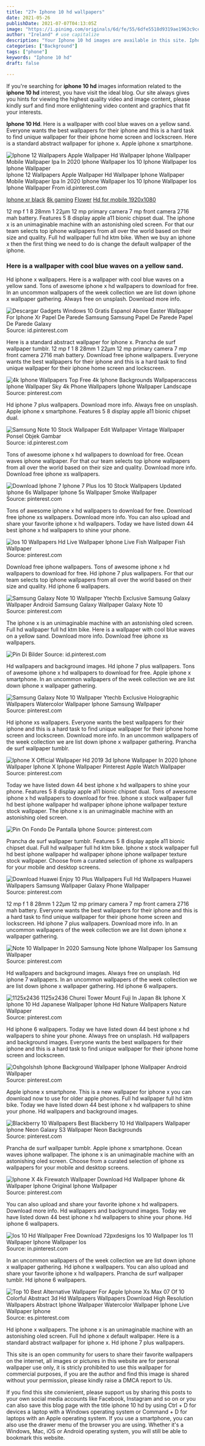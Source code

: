```yaml
---
title: "27+ Iphone 10 hd wallpapers"
date: 2021-05-26
publishDate: 2021-07-07T04:13:05Z
image: "https://i.pinimg.com/originals/6d/fe/55/6dfe5518d9319ae1963c9ce21b150000.jpg"
author: "Ireland" # use capitalize
description: "Your Iphone 10 hd images are available in this site. Iphone 10 hd are a topic that is being searched for and liked by netizens now. You can Get the Iphone 10 hd files here. Download all royalty-free photos and vectors."
categories: ["Background"]
tags: ["phone"]
keywords: "Iphone 10 hd"
draft: false

---
```


If you're searching for **iphone 10 hd** images information related to the **iphone 10 hd** interest, you have visit the ideal  blog.  Our site always  gives you  hints  for viewing  the highest  quality video and image  content, please kindly surf and find more enlightening video content and graphics  that fit your interests.

**Iphone 10 Hd**. Here is a wallpaper with cool blue waves on a yellow sand. Everyone wants the best wallpapers for their iphone and this is a hard task to find unique wallpaper for their iphone home screen and lockscreen. Here is a standard abstract wallpaper for iphone x. Apple iphone x smartphone.

![Iphone 12 Wallpapers Apple Wallpaper Hd Wallpaper Iphone Wallpaper Mobile Wallpaper Ipa In 2020 Iphone Wallpaper Ios 10 Iphone Wallpaper Ios Iphone Wallpaper](https://i.pinimg.com/originals/fb/35/f5/fb35f5c397884ebadd446c11461f650e.jpg "Iphone 12 Wallpapers Apple Wallpaper Hd Wallpaper Iphone Wallpaper Mobile Wallpaper Ipa In 2020 Iphone Wallpaper Ios 10 Iphone Wallpaper Ios Iphone Wallpaper")
Iphone 12 Wallpapers Apple Wallpaper Hd Wallpaper Iphone Wallpaper Mobile Wallpaper Ipa In 2020 Iphone Wallpaper Ios 10 Iphone Wallpaper Ios Iphone Wallpaper From id.pinterest.com

[Iphone xr black](/iphone-xr-black/)
[8k gaming](/8k-gaming/)
[Flower](/flower/)
[Hd for mobile 1920x1080](/hd-for-mobile-1920x1080/)

12 mp f 1 8 28mm 1 22µm 12 mp primary camera 7 mp front camera 2716 mah battery. Features 5 8 display apple a11 bionic chipset dual. The iphone x is an unimaginable machine with an astonishing oled screen. For that our team selects top iphone wallpapers from all over the world based on their size and quality. Full hd wallpaper full hd ktm bike. When we buy an iphone x then the first thing we need to do is change the default wallpaper of the iphone.

### Here is a wallpaper with cool blue waves on a yellow sand.

Hd iphone x wallpapers. Here is a wallpaper with cool blue waves on a yellow sand. Tons of awesome iphone x hd wallpapers to download for free. In an uncommon wallpapers of the week collection we are list down iphone x wallpaper gathering. Always free on unsplash. Download more info.


![Descargar Gadgets Windows 10 Gratis Espanol Above Easter Wallpaper For Iphone Xr Papel De Parede Samsung Samsung Papel De Parede Papel De Parede Galaxy](https://i.pinimg.com/originals/2f/95/4c/2f954c7f26c37c8acfe70f6108d68165.jpg "Descargar Gadgets Windows 10 Gratis Espanol Above Easter Wallpaper For Iphone Xr Papel De Parede Samsung Samsung Papel De Parede Papel De Parede Galaxy")
Source: id.pinterest.com

Here is a standard abstract wallpaper for iphone x. Prancha de surf wallpaper tumblr. 12 mp f 1 8 28mm 1 22µm 12 mp primary camera 7 mp front camera 2716 mah battery. Download free iphone wallpapers. Everyone wants the best wallpapers for their iphone and this is a hard task to find unique wallpaper for their iphone home screen and lockscreen.

![4k Iphone Wallpapers Top Free 4k Iphone Backgrounds Wallpaperaccess Iphone Wallpaper Sky 4k Phone Wallpapers Iphone Wallpaper Landscape](https://i.pinimg.com/originals/d2/5d/e8/d25de884db8864871e7d0091b657cef8.jpg "4k Iphone Wallpapers Top Free 4k Iphone Backgrounds Wallpaperaccess Iphone Wallpaper Sky 4k Phone Wallpapers Iphone Wallpaper Landscape")
Source: pinterest.com

Hd iphone 7 plus wallpapers. Download more info. Always free on unsplash. Apple iphone x smartphone. Features 5 8 display apple a11 bionic chipset dual.

![Samsung Note 10 Stock Wallpaper Edit Wallpaper Vintage Wallpaper Ponsel Objek Gambar](https://i.pinimg.com/originals/f9/64/6d/f9646d3661cba5b632ac7865141a72b5.jpg "Samsung Note 10 Stock Wallpaper Edit Wallpaper Vintage Wallpaper Ponsel Objek Gambar")
Source: id.pinterest.com

Tons of awesome iphone x hd wallpapers to download for free. Ocean waves iphone wallpaper. For that our team selects top iphone wallpapers from all over the world based on their size and quality. Download more info. Download free iphone xs wallpapers.

![Download Iphone 7 Iphone 7 Plus Ios 10 Stock Wallpapers Updated Iphone 6s Wallpaper Iphone 5s Wallpaper Smoke Wallpaper](https://i.pinimg.com/originals/de/11/07/de110728efcbf10b188f89148f6cbc3c.jpg "Download Iphone 7 Iphone 7 Plus Ios 10 Stock Wallpapers Updated Iphone 6s Wallpaper Iphone 5s Wallpaper Smoke Wallpaper")
Source: pinterest.com

Tons of awesome iphone x hd wallpapers to download for free. Download free iphone xs wallpapers. Download more info. You can also upload and share your favorite iphone x hd wallpapers. Today we have listed down 44 best iphone x hd wallpapers to shine your phone.

![Ios 10 Wallpapers Hd Live Wallpaper Iphone Live Fish Wallpaper Fish Wallpaper](https://i.pinimg.com/originals/78/34/de/7834de72de2a3d4da506d3599a9e9f50.jpg "Ios 10 Wallpapers Hd Live Wallpaper Iphone Live Fish Wallpaper Fish Wallpaper")
Source: pinterest.com

Download free iphone wallpapers. Tons of awesome iphone x hd wallpapers to download for free. Hd iphone 7 plus wallpapers. For that our team selects top iphone wallpapers from all over the world based on their size and quality. Hd iphone 6 wallpapers.

![Samsung Galaxy Note 10 Wallpaper Ytechb Exclusive Samsung Galaxy Wallpaper Android Samsung Galaxy Wallpaper Galaxy Note 10](https://i.pinimg.com/originals/e7/b2/56/e7b25679f5e5eb4788edef1fc09c00df.png "Samsung Galaxy Note 10 Wallpaper Ytechb Exclusive Samsung Galaxy Wallpaper Android Samsung Galaxy Wallpaper Galaxy Note 10")
Source: pinterest.com

The iphone x is an unimaginable machine with an astonishing oled screen. Full hd wallpaper full hd ktm bike. Here is a wallpaper with cool blue waves on a yellow sand. Download more info. Download free iphone xs wallpapers.

![Pin Di Bilder](https://i.pinimg.com/originals/11/45/c1/1145c15eb7c0bf49f7db50ad8a5efb85.jpg "Pin Di Bilder")
Source: id.pinterest.com

Hd wallpapers and background images. Hd iphone 7 plus wallpapers. Tons of awesome iphone x hd wallpapers to download for free. Apple iphone x smartphone. In an uncommon wallpapers of the week collection we are list down iphone x wallpaper gathering.

![Samsung Galaxy Note 10 Wallpaper Ytechb Exclusive Holographic Wallpapers Watercolor Wallpaper Iphone Samsung Wallpaper](https://i.pinimg.com/originals/25/72/44/257244c005c59d314b1065f463ba94a4.png "Samsung Galaxy Note 10 Wallpaper Ytechb Exclusive Holographic Wallpapers Watercolor Wallpaper Iphone Samsung Wallpaper")
Source: pinterest.com

Hd iphone xs wallpapers. Everyone wants the best wallpapers for their iphone and this is a hard task to find unique wallpaper for their iphone home screen and lockscreen. Download more info. In an uncommon wallpapers of the week collection we are list down iphone x wallpaper gathering. Prancha de surf wallpaper tumblr.

![Iphone X Official Wallpaper Hd 2019 3d Iphone Wallpaper In 2020 Iphone Wallpaper Iphone X Iphone Wallpaper Pinterest Apple Watch Wallpaper](https://i.pinimg.com/originals/8c/e3/54/8ce354f534f1af3889b521cffc994476.jpg "Iphone X Official Wallpaper Hd 2019 3d Iphone Wallpaper In 2020 Iphone Wallpaper Iphone X Iphone Wallpaper Pinterest Apple Watch Wallpaper")
Source: pinterest.com

Today we have listed down 44 best iphone x hd wallpapers to shine your phone. Features 5 8 display apple a11 bionic chipset dual. Tons of awesome iphone x hd wallpapers to download for free. Iphone x stock wallpaper full hd best iphone wallpaper hd wallpaper iphone iphone wallpaper texture stock wallpaper. The iphone x is an unimaginable machine with an astonishing oled screen.

![Pin On Fondo De Pantalla Iphone](https://i.pinimg.com/originals/30/d7/06/30d706714153dcb8fcf5bac3dab0ab55.png "Pin On Fondo De Pantalla Iphone")
Source: pinterest.com

Prancha de surf wallpaper tumblr. Features 5 8 display apple a11 bionic chipset dual. Full hd wallpaper full hd ktm bike. Iphone x stock wallpaper full hd best iphone wallpaper hd wallpaper iphone iphone wallpaper texture stock wallpaper. Choose from a curated selection of iphone xs wallpapers for your mobile and desktop screens.

![Download Huawei Enjoy 10 Plus Wallpapers Full Hd Wallpapers Huawei Wallpapers Samsung Wallpaper Galaxy Phone Wallpaper](https://i.pinimg.com/736x/4b/38/06/4b38065ca9533b77e0934e27b0f17c0f.jpg "Download Huawei Enjoy 10 Plus Wallpapers Full Hd Wallpapers Huawei Wallpapers Samsung Wallpaper Galaxy Phone Wallpaper")
Source: pinterest.com

12 mp f 1 8 28mm 1 22µm 12 mp primary camera 7 mp front camera 2716 mah battery. Everyone wants the best wallpapers for their iphone and this is a hard task to find unique wallpaper for their iphone home screen and lockscreen. Hd iphone 7 plus wallpapers. Download more info. In an uncommon wallpapers of the week collection we are list down iphone x wallpaper gathering.

![Note 10 Wallpaper In 2020 Samsung Note Iphone Wallpaper Ios Samsung Wallpaper](https://i.pinimg.com/originals/6b/c6/ef/6bc6ef4fe52635b9b5514a19cd543e3b.jpg "Note 10 Wallpaper In 2020 Samsung Note Iphone Wallpaper Ios Samsung Wallpaper")
Source: pinterest.com

Hd wallpapers and background images. Always free on unsplash. Hd iphone 7 wallpapers. In an uncommon wallpapers of the week collection we are list down iphone x wallpaper gathering. Hd iphone 6 wallpapers.

![1125x2436 1125x2436 Churei Tower Mount Fuji In Japan 8k Iphone X Iphone 10 Hd Japanese Wallpaper Iphone Hd Nature Wallpapers Nature Wallpaper](https://i.pinimg.com/originals/9e/bc/92/9ebc92c1bc3d5994421b56097b2fda2b.jpg "1125x2436 1125x2436 Churei Tower Mount Fuji In Japan 8k Iphone X Iphone 10 Hd Japanese Wallpaper Iphone Hd Nature Wallpapers Nature Wallpaper")
Source: pinterest.com

Hd iphone 6 wallpapers. Today we have listed down 44 best iphone x hd wallpapers to shine your phone. Always free on unsplash. Hd wallpapers and background images. Everyone wants the best wallpapers for their iphone and this is a hard task to find unique wallpaper for their iphone home screen and lockscreen.

![Oshgolshsh Iphone Background Wallpaper Iphone Wallpaper Android Wallpaper](https://i.pinimg.com/originals/90/10/c6/9010c668e4b458af477321dfe68e00aa.png "Oshgolshsh Iphone Background Wallpaper Iphone Wallpaper Android Wallpaper")
Source: pinterest.com

Apple iphone x smartphone. This is a new wallpaper for iphone x you can download now to use for older apple phones. Full hd wallpaper full hd ktm bike. Today we have listed down 44 best iphone x hd wallpapers to shine your phone. Hd wallpapers and background images.

![Blackberry 10 Wallpapers Best Blackberry 10 Hd Wallpapers Wallpaper Iphone Neon Galaxy S3 Wallpaper Neon Backgrounds](https://i.pinimg.com/originals/35/9c/56/359c567d90dad96b7875300861873a6e.jpg "Blackberry 10 Wallpapers Best Blackberry 10 Hd Wallpapers Wallpaper Iphone Neon Galaxy S3 Wallpaper Neon Backgrounds")
Source: pinterest.com

Prancha de surf wallpaper tumblr. Apple iphone x smartphone. Ocean waves iphone wallpaper. The iphone x is an unimaginable machine with an astonishing oled screen. Choose from a curated selection of iphone xs wallpapers for your mobile and desktop screens.

![Iphone X 4k Firewatch Wallpaper Download Hd Wallpaper Iphone 4k Wallpaper Iphone Original Iphone Wallpaper](https://i.pinimg.com/originals/cf/9e/ee/cf9eee5a55777a603ce2d864dbc431c4.png "Iphone X 4k Firewatch Wallpaper Download Hd Wallpaper Iphone 4k Wallpaper Iphone Original Iphone Wallpaper")
Source: pinterest.com

You can also upload and share your favorite iphone x hd wallpapers. Download more info. Hd wallpapers and background images. Today we have listed down 44 best iphone x hd wallpapers to shine your phone. Hd iphone 6 wallpapers.

![Ios 10 Hd Wallpaper Free Download 72pxdesigns Ios 10 Wallpaper Ios 11 Wallpaper Iphone Wallpaper Ios](https://i.pinimg.com/originals/66/31/07/663107cf96619cfd3ae9034ba1e672f9.jpg "Ios 10 Hd Wallpaper Free Download 72pxdesigns Ios 10 Wallpaper Ios 11 Wallpaper Iphone Wallpaper Ios")
Source: in.pinterest.com

In an uncommon wallpapers of the week collection we are list down iphone x wallpaper gathering. Hd iphone x wallpapers. You can also upload and share your favorite iphone x hd wallpapers. Prancha de surf wallpaper tumblr. Hd iphone 6 wallpapers.

![Top 10 Best Alternative Wallpaper For Apple Iphone Xs Max 07 Of 10 Colorful Abstract 3d Hd Wallpapers Wallpapers Download High Resolution Wallpapers Abstract Iphone Wallpaper Watercolor Wallpaper Iphone Live Wallpaper Iphone](https://i.pinimg.com/originals/6d/fe/55/6dfe5518d9319ae1963c9ce21b150000.jpg "Top 10 Best Alternative Wallpaper For Apple Iphone Xs Max 07 Of 10 Colorful Abstract 3d Hd Wallpapers Wallpapers Download High Resolution Wallpapers Abstract Iphone Wallpaper Watercolor Wallpaper Iphone Live Wallpaper Iphone")
Source: es.pinterest.com

Hd iphone x wallpapers. The iphone x is an unimaginable machine with an astonishing oled screen. Full hd iphone x default wallpaper. Here is a standard abstract wallpaper for iphone x. Hd iphone 7 plus wallpapers.

This site is an open community for users to share their favorite wallpapers on the internet, all images or pictures in this website are for personal wallpaper use only, it is stricly prohibited to use this wallpaper for commercial purposes, if you are the author and find this image is shared without your permission, please kindly raise a DMCA report to Us.

If you find this site convienient, please support us by sharing this posts to your own social media accounts like Facebook, Instagram and so on or you can also save this blog page with the title iphone 10 hd by using Ctrl + D for devices a laptop with a Windows operating system or Command + D for laptops with an Apple operating system. If you use a smartphone, you can also use the drawer menu of the browser you are using. Whether it's a Windows, Mac, iOS or Android operating system, you will still be able to bookmark this website.
